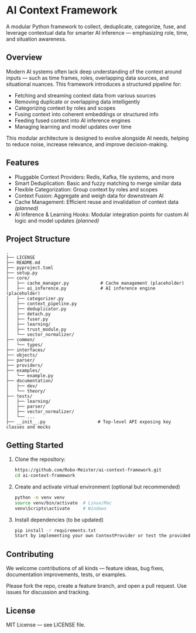 # AI Context Framework

A modular Python framework to collect, deduplicate, categorize, fuse, and leverage contextual data for smarter AI inference — emphasizing role, time, and situation awareness.

## Overview

Modern AI systems often lack deep understanding of the context around inputs — such as time frames, roles, overlapping data sources, and situational nuances. This framework introduces a structured pipeline for:

- Fetching and streaming context data from various sources
- Removing duplicate or overlapping data intelligently
- Categorizing context by roles and scopes
- Fusing context into coherent embeddings or structured info
- Feeding fused context into AI inference engines
- Managing learning and model updates over time

This modular architecture is designed to evolve alongside AI needs, helping to reduce noise, increase relevance, and improve decision-making.

## Features

- Pluggable Context Providers: Redis, Kafka, file systems, and more
- Smart Deduplication: Basic and fuzzy matching to merge similar data
- Flexible Categorization: Group context by roles and scopes
- Context Fusion: Aggregate and weigh data for downstream AI
- Cache Management: Efficient reuse and invalidation of context data *(planned)*
- AI Inference & Learning Hooks: Modular integration points for custom AI logic and model updates *(planned)*

## Project Structure

```plaintext
.
├── LICENSE
├── README.md
├── pyproject.toml
├── setup.py
├── core/
│   ├── cache_manager.py            # Cache management (placeholder)
│   ├── ai_inference.py             # AI inference engine (placeholder)
│   ├── categorizer.py
│   ├── context_pipeline.py
│   ├── deduplicator.py
│   ├── detach.py
│   ├── fuser.py
│   ├── learning/
│   ├── trust_module.py
│   └── vector_normalizer/
├── common/
│   └── types/
├── interfaces/
├── objects/
├── parser/
├── providers/
├── examples/
│   └── example.py
├── documentation/
│   ├── dev/
│   └── theory/
├── tests/
│   ├── learning/
│   ├── parser/
│   ├── vector_normalizer/
│   └── ...
├── __init__.py                    # Top-level API exposing key classes and mocks
```
## Getting Started

1. Clone the repository:

   ```bash
   https://github.com/Robo-Meister/ai-context-framework.git
   cd ai-context-framework
   ```
2. Create and activate virtual environment (optional but recommended)
    ```bash
   python -m venv venv
   source venv/bin/activate  # Linux/Mac
   venv\Scripts\activate     # Windows
   ```
3. Install dependencies (to be updated)
    ```bash
   pip install -r requirements.txt
   Start by implementing your own ContextProvider or test the provided Redis provider.
   ```
   
## Contributing

We welcome contributions of all kinds — feature ideas, bug fixes, documentation improvements, tests, or examples.

Please fork the repo, create a feature branch, and open a pull request. Use issues for discussion and tracking.

## License

MIT License — see LICENSE file.
